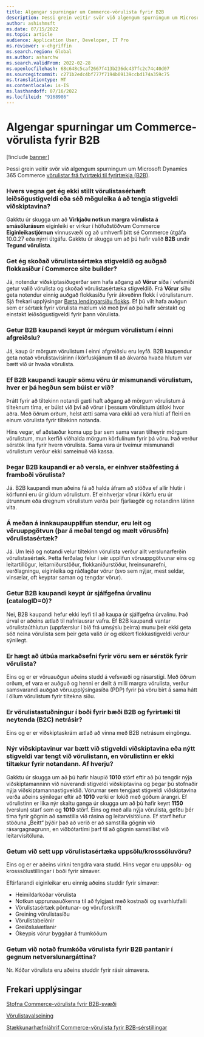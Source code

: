 ```yaml
---
title: Algengar spurningar um Commerce-vörulista fyrir B2B
description: Þessi grein veitir svör við algengum spurningum um Microsoft Dynamics 365 Commerce vörulista.
author: ashishmsft
ms.date: 07/15/2022
ms.topic: article
audience: Application User, Developer, IT Pro
ms.reviewer: v-chgriffin
ms.search.region: Global
ms.author: asharchw
ms.search.validFrom: 2022-02-28
ms.openlocfilehash: 68c648c5caf2667f413b236dc437fc2c74c40d07
ms.sourcegitcommit: c271b2edc4bf777f7194b09139ccbd174a359c75
ms.translationtype: MT
ms.contentlocale: is-IS
ms.lasthandoff: 07/16/2022
ms.locfileid: "9168986"
---
```

# <a name="commerce-catalogs-for-b2b-faq"></a>Algengar spurningar um Commerce-vörulista fyrir B2B

[!include [banner](includes/banner.md)]

Þessi grein veitir svör við algengum spurningum um Microsoft Dynamics 365 Commerce [vörulistar frá fyrirtæki til fyrirtækja (B2B)](catalogs-b2b-sites.md).

### <a name="why-cant-i-configure-a-catalog-specific-navigation-hierarchy-or-see-an-option-to-associate-a-customer-hierarchy"></a>Hvers vegna get ég ekki stillt vörulistasérhæft leiðsögustigveldi eða séð möguleika á að tengja stigveldi viðskiptavina?

Gakktu úr skugga um að **Virkjaðu notkun margra vörulista á smásölurásum** eiginleiki er virkur í höfuðstöðvum Commerce **Eiginleikastjórnun** vinnusvæði og að umhverfi þitt sé Commerce útgáfa 10.0.27 eða nýrri útgáfu. Gakktu úr skugga um að þú hafir valið **B2B** undir **Tegund vörulista**.

### <a name="can-i-view-the-catalog-specific-hierarchy-and-enrich-category-pages-in-commerce-site-builder"></a>Get ég skoðað vörulistasértæka stigveldið og auðgað flokkasíður í Commerce site builder?

Já, notendur viðskiptasíðugerðar sem hafa aðgang að **Vörur** síða í vefsmiði getur valið vörulista og skoðað vörulistasértæka stigveldið. Frá **Vörur** síðu geta notendur einnig auðgað flokkasíðu fyrir ákveðinn flokk í vörulistanum. Sjá frekari upplýsingar [Bæta lendingarsíðu flokks](enrich-category-page.md). Ef þú vilt hafa auðgun sem er sértæk fyrir vörulista mælum við með því að þú hafir sérstakt og einstakt leiðsögustigveldi fyrir þann vörulista.

### <a name="can-a-b2b-shopper-purchase-from-multiple-catalogs-in-a-single-checkout"></a>Getur B2B kaupandi keypt úr mörgum vörulistum í einni afgreiðslu?

Já, kaup úr mörgum vörulistum í einni afgreiðslu eru leyfð. B2B kaupendur geta notað vörulistavísirinn í körfuskjánum til að ákvarða hvaða hlutum var bætt við úr hvaða vörulista.

### <a name="if-a-b2b-shopper-purchases-the-same-item-from-different-catalogs-what-is-the-expected-behavior"></a>Ef B2B kaupandi kaupir sömu vöru úr mismunandi vörulistum, hver er þá hegðun sem búist er við?

Þrátt fyrir að tiltekinn notandi gæti haft aðgang að mörgum vörulistum á tilteknum tíma, er búist við því að vörur í þessum vörulistum útiloki hvor aðra. Með öðrum orðum, helst ætti sama vara ekki að vera hluti af fleiri en einum vörulista fyrir tiltekinn notanda.

Hins vegar, ef aðstæður koma upp þar sem sama varan tilheyrir mörgum vörulistum, mun kerfið viðhalda mörgum körfulínum fyrir þá vöru. Það verður sérstök lína fyrir hvern vörulista. Sama vara úr tveimur mismunandi vörulistum verður ekki sameinuð við kassa.

### <a name="when-a-b2b-shopper-is-shopping-is-there-any-validation-for-catalog-availability"></a>Þegar B2B kaupandi er að versla, er einhver staðfesting á framboði vörulista?

Já. B2B kaupandi mun aðeins fá að halda áfram að stöðva ef allir hlutir í körfunni eru úr gildum vörulistum. Ef einhverjar vörur í körfu eru úr útrunnum eða dregnum vörulistum verða þeir fjarlægðir og notandinn látinn vita.

### <a name="during-the-shopping-experience-are-search-and-product-discovery-including-related-and-recommended-product-collections-catalog-specific"></a>Á meðan á innkaupaupplifun stendur, eru leit og vöruuppgötvun (þar á meðal tengd og mælt vörusöfn) vörulistasértæk?

Já. Um leið og notandi velur tiltekinn vörulista verður allt verslunarferðin vörulistasértæk. Þetta ferðalag felur í sér upplifun vöruuppgötvunar eins og leitartillögur, leitarniðurstöður, flokkaniðurstöður, hreinsunarefni, verðlagningu, eiginleika og ráðlagðar vörur (svo sem nýjar, mest seldar, vinsælar, oft keyptar saman og tengdar vörur).

### <a name="can-a-b2b-shopper-purchase-from-the-default-assortment-catalogid0"></a>Getur B2B kaupandi keypt úr sjálfgefna úrvalinu (catalogID=0)?

Nei, B2B kaupandi hefur ekki leyfi til að kaupa úr sjálfgefna úrvalinu. Það úrval er aðeins ætlað til nafnlausrar vafra. Ef B2B kaupandi vantar vörulistaúthlutun (uppfærslur í bið frá umsýslu þeirra) munu þeir ekki geta séð neina vörulista sem þeir geta valið úr og ekkert flokkastigveldi verður sýnilegt.

### <a name="can-marketing-content-be-curated-for-a-product-that-is-specific-to-a-catalog"></a>Er hægt að útbúa markaðsefni fyrir vöru sem er sérstök fyrir vörulista?

Eins og er er vöruauðgun aðeins studd á vefsvæði og rásarstigi. Með öðrum orðum, ef vara er auðguð og henni er deilt á milli margra vörulista, verður samsvarandi auðgað vöruupplýsingasíða (PDP) fyrir þá vöru birt á sama hátt í öllum vörulistum fyrir tiltekna síðu. 

### <a name="is-catalog-support-available-for-both-b2b-and-business-to-consumer-b2c-online-channels"></a>Er vörulistastuðningur í boði fyrir bæði B2B og fyrirtæki til neytenda (B2C) netrásir?

Eins og er er viðskiptaskrám ætlað að vinna með B2B netrásum eingöngu.

### <a name="a-new-customer-was-added-to-the-customer-hierarchy-or-a-new-hierarchy-was-associated-with-the-catalog-but-the-catalog-is-not-available-to-the-user-why"></a>Nýr viðskiptavinur var bætt við stigveldi viðskiptavina eða nýtt stigveldi var tengt við vörulistann, en vörulistinn er ekki tiltækur fyrir notandann. Af hverju?

Gakktu úr skugga um að þú hafir hlaupið **1010** störf eftir að þú tengdir nýja viðskiptamanninn við núverandi stigveldi viðskiptavina og þegar þú stofnaðir nýja viðskiptamannastigveldið. Vörurnar sem tengjast stigveldi viðskiptavina verða aðeins sýnilegar eftir að **1010** verki er lokið með góðum árangri. Ef vörulistinn er líka nýr skaltu ganga úr skugga um að þú hafir keyrt **1150** (verslun) starf sem og **1010** störf. Eins og með alla nýja vörulista, gefðu þér tíma fyrir gögnin að samstilla við rásina og leitarvísitöluna. Ef starf hefur stöðuna „Beitt“ þýðir það að verið er að samstilla gögnin við rásargagnagrunn, en viðbótartími þarf til að gögnin samstillist við leitarvísitöluna. 

### <a name="can-we-set-up-catalog-specific-upsellcross-sell-items"></a>Getum við sett upp vörulistasértæka uppsölu/krosssöluvöru?

Eins og er er aðeins virkni tengdra vara studd. Hins vegar eru uppsölu- og krosssölustillingar í boði fyrir símaver.

Eftirfarandi eiginleikar eru einnig aðeins studdir fyrir símaver:

- Heimildarkóðar vörulista
- Notkun upprunaauðkenna til að fylgjast með kostnaði og svarhlutfalli
- Vörulistasértæk pöntunar- og vöruforskrift
- Greining vörulistasíðu
- Vörulistabeiðnir
- Greiðsluáætlanir
- Ókeypis vörur byggðar á frumkóðum

### <a name="can-we-use-catalog-source-codes-for-b2b-orders-through-the-e-commerce-portal"></a>Getum við notað frumkóða vörulista fyrir B2B pantanir í gegnum netverslunargáttina?

Nr. Kóðar vörulista eru aðeins studdir fyrir rásir símavera.

## <a name="additional-resources"></a>Frekari upplýsingar

[Stofna Commerce-vörulista fyrir B2B-svæði](catalogs-b2b-sites.md)

[Vörulistavalseining](catalog-picker.md)

[Stækkunarhæfniáhrif Commerce-vörulista fyrir B2B-sérstillingar](catalogs-b2b-sites-dev.md)
